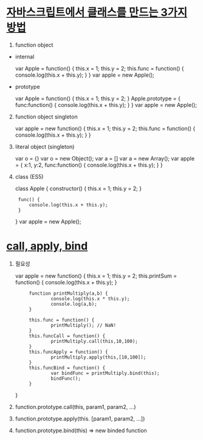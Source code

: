 # [자바스크립트에서 클래스를 만드는 3가지 방법](http://steadypost.net/post/lecture/id/13/)

1. function object

- internal

    var Apple = function() {
        this.x = 1;
        this.y = 2;
        this.func = function() {
            console.log(this.x + this.y);
        }
    }
    var apple = new Apple();

- prototype

    var Apple = function() {
        this.x = 1;
        this.y = 2;
    }
    Apple.prototype = {
        func:function() {
            console.log(this.x + this.y);
        }
    }
    var apple = new Apple();

2. function object singleton

    var apple = new function() {
        this.x = 1;
        this.y = 2;
        this.func = function() {
            console.log(this.x + this.y);
        }
    }
        

3. literal object (singleton)

    var o = {}
    var o = new Object();
    var a = []
    var a = new Array();
    var apple = {
        x:1,
        y:2,
        func:function() {
            console.log(this.x + this.y);
        }
    }

4. class (ES5)

    class Apple {
        constructor() {
            this.x = 1;
            this.y = 2;
        }

        func() {
            console.log(this.x + this.y);
        }
    }
    var apple = new Apple();

# [call, apply, bind](https://blog.weirdx.io/post/3214)

1. 필요성

    var apple = new function() {
            this.x = 1;
            this.y = 2;
            this.printSum = function() {
                    console.log(this.x + this.y);
            }

            function printMultiply(a,b) {
                    console.log(this.x * this.y);
                    console.log(a,b);
            }

            this.func = function() {
                    printMultiply(); // NaN!
            }
            this.funcCall = function() {
                    printMultiply.call(this,10,100);
            }
            this.funcApply = function() {
                    printMultiply.apply(this,[10,100]);
            }
            this.funcBind = function() {
                    var bindFunc = printMultiply.bind(this);
                    bindFunc();
            }
    }

2. function.prototype.call(this, param1, param2, ...)

3. function.prototype.apply(this. [param1, param2, ...])

4. function.prototype.bind(this) => new binded function
